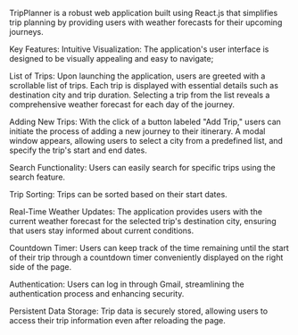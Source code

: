 TripPlanner is a robust web application built using React.js that simplifies trip planning by providing users with weather forecasts for their upcoming journeys.

Key Features:
Intuitive Visualization: The application's user interface is designed to be visually appealing and easy to navigate;

List of Trips: Upon launching the application, users are greeted with a scrollable list of trips. Each trip is displayed with essential details such as destination city and trip duration. Selecting a trip from the list reveals a comprehensive weather forecast for each day of the journey.

Adding New Trips: With the click of a button labeled "Add Trip," users can initiate the process of adding a new journey to their itinerary. A modal window appears, allowing users to select a city from a predefined list, and specify the trip's start and end dates.

Search Functionality: Users can easily search for specific trips using the search feature.

Trip Sorting: Trips can be sorted based on their start dates.

Real-Time Weather Updates: The application provides users with the current weather forecast for the selected trip's destination city, ensuring that users stay informed about current conditions.

Countdown Timer: Users can keep track of the time remaining until the start of their trip through a countdown timer conveniently displayed on the right side of the page.

Authentication: Users can log in through Gmail, streamlining the authentication process and enhancing security.

Persistent Data Storage: Trip data is securely stored, allowing users to access their trip information even after reloading the page.